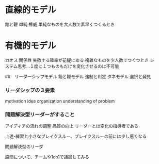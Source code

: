 # 直線的モデル
飴と鞭
単純
権威
単純なものを大人数で素早くつくるとき
# 有機的モデル
カオス
関係性
失敗する確率が前提にある
複雑なものを少人数でつくつとき
システム思考...１度に１つものもだけを変化させるのは不可能

##　リーダーシップモデル
飴と鞭モデル
強制と判定
タネモデル
選択と発見
### リーダシップの３要素
motivation 
idea 
organization
understanding of problem
### 問題解決型リーダーがすること
アイディアの流れの調整
品質の向上
リーダーとは変化の指導者である


上達-練習と小さなブレイクスルー、ブレイクスルーの前には少し悪くなる

問題解決型のリーダ

設問について、チームや1on1で議論してみる

